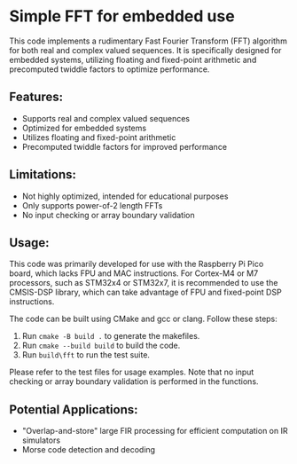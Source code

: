 # Simple FFT for embedded use

This code implements a rudimentary Fast Fourier Transform (FFT) algorithm for both real and complex valued sequences. It is specifically designed for embedded systems, utilizing floating and fixed-point arithmetic and precomputed twiddle factors to optimize performance.

## Features:

- Supports real and complex valued sequences
- Optimized for embedded systems
- Utilizes floating and fixed-point arithmetic
- Precomputed twiddle factors for improved performance

## Limitations:

- Not highly optimized, intended for educational purposes
- Only supports power-of-2 length FFTs
- No input checking or array boundary validation

## Usage:

This code was primarily developed for use with the Raspberry Pi Pico board, which lacks FPU and MAC instructions. For Cortex-M4 or M7 processors, such as STM32x4 or STM32x7, it is recommended to use the CMSIS-DSP library, which can take advantage of FPU and fixed-point DSP instructions.

The code can be built using CMake and gcc or clang. Follow these steps:

1. Run `cmake -B build .` to generate the makefiles.
2. Run `cmake --build build` to build the code.
3. Run `build\fft` to run the test suite.

Please refer to the test files for usage examples. Note that no input checking or array boundary validation is performed in the functions.

## Potential Applications:

- "Overlap-and-store" large FIR processing for efficient computation on IR simulators
- Morse code detection and decoding


